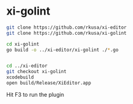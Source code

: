 # xi-golint

```bash
git clone https://github.com/rkusa/xi-editor
git clone https://github.com/rkusa/xi-golint

cd xi-golint
go build -o ../xi-editor/xi-golint ./*.go


cd ../xi-editor
git checkout xi-golint
xcodebuild
open build/Release/XiEditor.app
```

Hit F3 to run the plugin
